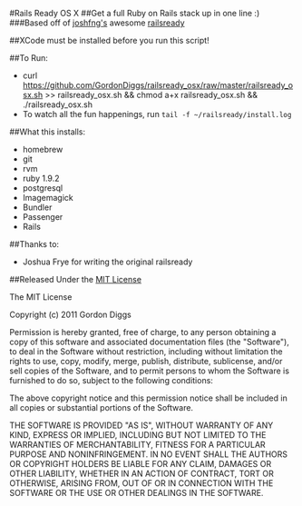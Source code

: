 #Rails Ready OS X
##Get a full Ruby on Rails stack up in one line :)
###Based off of [joshfng's](https://github.com/joshfng) awesome [railsready](https://github.com/joshfng/railsready)

##XCode must be installed before you run this script!

##To Run:
  * curl https://github.com/GordonDiggs/railsready_osx/raw/master/railsready_osx.sh >> railsready_osx.sh && chmod a+x railsready_osx.sh && ./railsready_osx.sh
  * To watch all the fun happenings, run `tail -f ~/railsready/install.log`

##What this installs:
  * homebrew
  * git
  * rvm
  * ruby 1.9.2
  * postgresql
  * Imagemagick
  * Bundler
  * Passenger
  * Rails

##Thanks to:
  * Joshua Frye for writing the original railsready

##Released Under the [MIT License](http://www.opensource.org/licenses/mit-license.php)

The MIT License

Copyright (c) 2011 Gordon Diggs

Permission is hereby granted, free of charge, to any person obtaining a copy
of this software and associated documentation files (the "Software"), to deal
in the Software without restriction, including without limitation the rights
to use, copy, modify, merge, publish, distribute, sublicense, and/or sell
copies of the Software, and to permit persons to whom the Software is
furnished to do so, subject to the following conditions:

The above copyright notice and this permission notice shall be included in
all copies or substantial portions of the Software.

THE SOFTWARE IS PROVIDED "AS IS", WITHOUT WARRANTY OF ANY KIND, EXPRESS OR
IMPLIED, INCLUDING BUT NOT LIMITED TO THE WARRANTIES OF MERCHANTABILITY,
FITNESS FOR A PARTICULAR PURPOSE AND NONINFRINGEMENT. IN NO EVENT SHALL THE
AUTHORS OR COPYRIGHT HOLDERS BE LIABLE FOR ANY CLAIM, DAMAGES OR OTHER
LIABILITY, WHETHER IN AN ACTION OF CONTRACT, TORT OR OTHERWISE, ARISING FROM,
OUT OF OR IN CONNECTION WITH THE SOFTWARE OR THE USE OR OTHER DEALINGS IN
THE SOFTWARE.